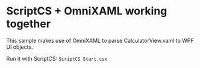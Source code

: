 # ScriptCS + OmniXAML working together

This sample makes use of OmniXAML to parse CalculatorView.xaml to WPF UI objects.

Run it with ScriptCS:
`ScriptCS Start.csx`

